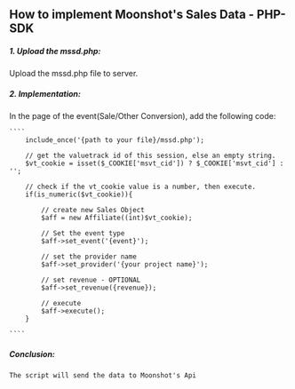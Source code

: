 ## How to implement Moonshot's Sales Data - PHP-SDK


##### 1. Upload the mssd.php:

Upload the mssd.php file to server.


##### 2. Implementation:

In the page of the event(Sale/Other Conversion),
add the following code:

    ````
        include_once('{path to your file}/mssd.php');

        // get the valuetrack id of this session, else an empty string.
        $vt_cookie = isset($_COOKIE['msvt_cid']) ? $_COOKIE['msvt_cid'] : '';

        // check if the vt_cookie value is a number, then execute.
        if(is_numeric($vt_cookie)){

            // create new Sales Object
            $aff = new Affiliate((int)$vt_cookie);

            // Set the event type
            $aff->set_event('{event}');

            // set the provider name
            $aff->set_provider('{your project name}');

            // set revenue - OPTIONAL
            $aff->set_revenue({revenue});

            // execute
            $aff->execute();
        }

    ````

##### Conclusion:
    The script will send the data to Moonshot's Api
